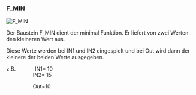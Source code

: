 ### F\_MIN

![F_MIN](https://user-images.githubusercontent.com/116869307/214145380-70470032-f41d-4e56-b478-a1a7d237ca1d.png)

Der Baustein F\_MIN dient der minimal Funktion. Er liefert von zwei Werten den kleineren Wert aus.

Diese Werte werden bei IN1 und IN2 eingespielt und bei Out wird dann der kleinere der beiden Werte ausgegeben.

z.B.             IN1= 10  
                  IN2= 15

                  Out=10
